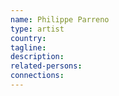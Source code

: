 ```yaml
---
name: Philippe Parreno
type: artist
country: 
tagline:
description:
related-persons:
connections:
---
```

